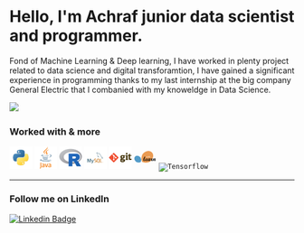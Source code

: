 # Hello, I'm Achraf junior data scientist and programmer.
Fond of Machine Learning & Deep learning, I have worked in plenty project related to data science and digital transforamtion, I have gained a significant experience in programming thanks to my last internship at the big company General Electric that I combanied with my knoweldge in Data Science.


![](https://komarev.com/ghpvc/?username=Supernova)




### Worked with & more

<code><img height="40" src="https://raw.githubusercontent.com/github/explore/80688e429a7d4ef2fca1e82350fe8e3517d3494d/topics/python/python.png" title="python"></code>
<code><img height="40" src="https://raw.githubusercontent.com/github/explore/80688e429a7d4ef2fca1e82350fe8e3517d3494d/topics/java/java.png" title="JAVA"></code>
<code><img height="40" src="https://raw.githubusercontent.com/github/explore/80688e429a7d4ef2fca1e82350fe8e3517d3494d/topics/r/r.png" title="R"></code>
<code><img height="40" src="https://raw.githubusercontent.com/github/explore/80688e429a7d4ef2fca1e82350fe8e3517d3494d/topics/mysql/mysql.png" title="mysql"></code>
<code><img height="40" src="https://raw.githubusercontent.com/github/explore/80688e429a7d4ef2fca1e82350fe8e3517d3494d/topics/git/git.png" title="git"></code>
<code><img height="40" src="https://raw.githubusercontent.com/github/explore/80688e429a7d4ef2fca1e82350fe8e3517d3494d/topics/scikit-learn/scikit-learn.png" title="sklearn"></code>
<code><img height="40" src="https://upload.wikimedia.org/wikipedia/commons/2/2d/Tensorflow_logo.svg" title="Tensorflow"></code>

---

### Follow me on LinkedIn

[![Linkedin Badge](https://img.shields.io/badge/-AchrafBELLA-blue?style=flat-circle&logo=Linkedin&logoColor=white&link=https://www.linkedin.com/in/achraf-bella/)](https://www.linkedin.com/in/achraf-bella/) 
